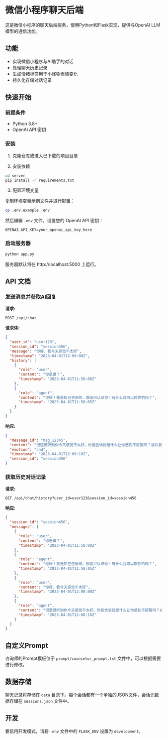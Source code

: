 # 微信小程序聊天后端

这是微信小程序的聊天后端服务，使用Python和Flask实现，提供与OpenAI LLM模型的通信功能。

## 功能

- 实现微信小程序与AI助手的对话
- 处理聊天历史记录
- 生成情绪标签用于小怪物表情变化
- 持久化存储对话记录

## 快速开始

### 前提条件

- Python 3.8+
- OpenAI API 密钥

### 安装

1. 克隆仓库或进入已下载的项目目录

2. 安装依赖

```bash
cd server
pip install -r requirements.txt
```

3. 配置环境变量

复制环境变量示例文件并进行配置：

```bash
cp .env.example .env
```

然后编辑 `.env` 文件，设置您的 OpenAI API 密钥：

```
OPENAI_API_KEY=your_openai_api_key_here
```

### 启动服务器

```bash
python app.py
```

服务器默认将在 http://localhost:5000 上运行。

## API 文档

### 发送消息并获取AI回复

**请求:**

```
POST /api/chat
```

**请求体:**

```json
{
  "user_id": "user123",
  "session_id": "session456", 
  "message": "你好，我今天感觉不太好",
  "timestamp": "2023-04-01T12:00:00Z",
  "history": [
    {
      "role": "user",
      "content": "你是谁？",
      "timestamp": "2023-04-01T11:58:00Z"
    },
    {
      "role": "agent",
      "content": "你好！我是知己咨询师，很高兴认识你！有什么我可以帮你的吗？",
      "timestamp": "2023-04-01T11:58:05Z"
    }
  ]
}
```

**响应:**

```json
{
  "message_id": "msg_12345",
  "content": "很遗憾听到你今天感觉不太好。你能告诉我是什么让你感到不舒服吗？或许我可以提供一些帮助。",
  "emotion": "sad",
  "timestamp": "2023-04-01T12:00:10Z",
  "session_id": "session456"
}
```

### 获取历史对话记录

**请求:**

```
GET /api/chat/history?user_id=user123&session_id=session456
```

**响应:**

```json
{
  "session_id": "session456",
  "messages": [
    {
      "role": "user",
      "content": "你是谁？",
      "timestamp": "2023-04-01T11:58:00Z"
    },
    {
      "role": "agent",
      "content": "你好！我是知己咨询师，很高兴认识你！有什么我可以帮你的吗？",
      "timestamp": "2023-04-01T11:58:05Z"
    },
    {
      "role": "user",
      "content": "你好，我今天感觉不太好",
      "timestamp": "2023-04-01T12:00:00Z"
    },
    {
      "role": "agent",
      "content": "很遗憾听到你今天感觉不太好。你能告诉我是什么让你感到不舒服吗？或许我可以提供一些帮助。",
      "timestamp": "2023-04-01T12:00:10Z"
    }
  ]
}
```

## 自定义Prompt

咨询师的Prompt模板位于 `prompt/counselor_prompt.txt` 文件中，可以根据需要进行修改。

## 数据存储

聊天记录将存储在 `data` 目录下。每个会话都有一个单独的JSON文件，会话元数据存储在 `sessions.json` 文件中。

## 开发

要启用开发模式，请将 `.env` 文件中的 `FLASK_ENV` 设置为 `development`。 
